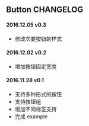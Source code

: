 ## Button CHANGELOG

#### 2016.12.05 v0.3
* 修改次要按钮的样式

#### 2016.12.02 v0.2
* 增加按钮固定宽度


#### 2016.11.28 v0.1
* 支持多种形式的按钮
* 支持按钮组
* 增加不同标签支持
* 完成 example

